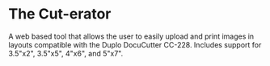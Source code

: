 # The Cut-erator

A web based tool that allows the user to easily upload and print images in layouts compatible with the Duplo DocuCutter CC-228. Includes support for 3.5"x2", 3.5"x5", 4"x6", and 5"x7".

